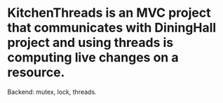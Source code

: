 # KitchenThreads is an MVC project that communicates with DiningHall project and using threads is computing live changes on a resource.
Backend: mutex, lock, threads.
